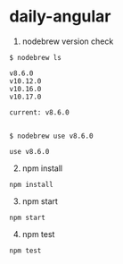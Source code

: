 # daily-angular

1. nodebrew version check
```
$ nodebrew ls

v8.6.0
v10.12.0
v10.16.0
v10.17.0

current: v8.6.0


$ nodebrew use v8.6.0

use v8.6.0

```

2. npm install
```
npm install
```

3. npm start
```
npm start
```

4. npm test
```
npm test
```
